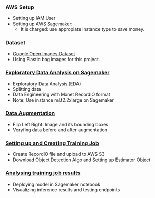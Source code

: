 ### AWS Setup
- Setting up IAM User
- Setting up AWS Sagemaker:
  - It is charged: use appropiate instance type to save money.
### Dataset  
- [Google Open Images Dataset](https://storage.googleapis.com/openimages/web/index.html)
- Using Plastic bag images for this project.
### [Exploratory Data Analysis on Sagemaker](https://github.com/tuantla80/AWS-ML-Pipeline-for-Object-Detection/blob/main/Object%20Detection%20-%20Exploratory%20Data%20Analysis%20(EDA).ipynb)  
- Exploratory Data Analysis (EDA)
- Splitting data
- Data Engineering with Mxnet RecordIO format
- Note: Use instance ml.t2.2xlarge on Sagemaker
### [Data Augmentation](https://github.com/tuantla80/AWS-ML-Pipeline-for-Object-Detection/blob/main/Data%20Augmentation.ipynb)  
- Flip Left Right: Image and its bounding boxes
- Veryfing data before and after augmentation
### [Setting up and Creating Training Job](https://github.com/tuantla80/AWS-ML-Pipeline-for-Object-Detection/blob/main/Seeting%20up%20and%20Creating%20Training%20Job.ipynb)  
- Create RecordIO file and upload to AWS S3
- Download Object Detection Algo and Setting up Estimator Object
### [Analysing training job results](https://github.com/tuantla80/AWS-ML-Pipeline-for-Object-Detection/blob/main/Analysing%20Training%20Job%20results.ipynb)  
- Deploying model in Sagemaker notebook
- Visualizing inference results and testing endpoints
   
